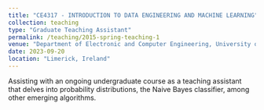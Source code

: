 ```yaml
---
title: "CE4317 - INTRODUCTION TO DATA ENGINEERING AND MACHINE LEARNING"
collection: teaching
type: "Graduate Teaching Assistant"
permalink: /teaching/2015-spring-teaching-1
venue: "Department of Electronic and Computer Engineering, University of Limerick"
date: 2023-09-20
location: "Limerick, Ireland"
---
```


Assisting with an ongoing undergraduate course as a teaching assistant that delves into probability distributions, the Naive Bayes classifier, among other emerging algorithms.
<!-- Heading 1 -->
<!-- ====== -->

<!-- Heading 2 -->
<!-- ====== -->

<!-- Heading 3 -->
<!-- ====== -->
